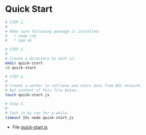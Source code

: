 # Quick Start

```bash
# STEP 1.
#
# Make sure following package is installed: 
#   * node v10
#   * npm v6

# STEP 2.
# 
# Create a directory to work in.
mkdir quick-start
cd quick-start

# STEP 4.
#
# Create a worker to retrieve and store data from BSC network.
# Get content of this file below.
touch quick-start.js

# Step 5.
#
# Test it by run for a while.
timeout 15s node quick-start.js
```

* File [quick-start.js](../test/quick-start/quick-start.js)
